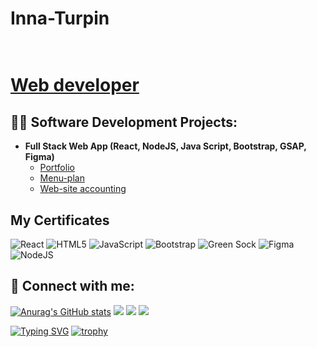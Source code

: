 # Inna-Turpin
<h1><br/><a href="https://github.com/innainna0">Web developer</a> <a href="https://www.linkedin.com/"></a> </h1>

<h2>👨‍💻 Software Development Projects:</h2>


- <b>Full Stack Web App (React, NodeJS, Java Script, Bootstrap, GSAP, Figma)</b>
  - [Portfolio](https://github.com/innainna0/portfolio) <b><i></b></i>
  - [Menu-plan](https://github.com/innainna0/menu-plan)<b><i></b></i>  
  - [Web-site accounting ](https://github.com/innainna0/accounting)<b><i></b></i>


<h2>My Certificates</h2>


![React](https://img.shields.io/badge/react-%2320232a.svg?style=for-the-badge&logo=react&logoColor=%2361DAFB)
![HTML5](https://img.shields.io/badge/html5-%23E34F26.svg?style=for-the-badge&logo=html5&logoColor=white)
![JavaScript](https://img.shields.io/badge/javascript-%23323330.svg?style=for-the-badge&logo=javascript&logoColor=%23F7DF1E)
![Bootstrap](https://img.shields.io/badge/bootstrap-%238511FA.svg?style=for-the-badge&logo=bootstrap&logoColor=white)
![Green Sock](https://img.shields.io/badge/green%20sock-88CE02?style=for-the-badge&logo=greensock&logoColor=white)
![Figma](https://img.shields.io/badge/figma-%23F24E1E.svg?style=for-the-badge&logo=figma&logoColor=white)
![NodeJS](https://img.shields.io/badge/node.js-6DA55F?style=for-the-badge&logo=node.js&logoColor=white)

<h2> 🤳 Connect with me:</h2>

[![Anurag's GitHub stats](https://github-readme-stats.vercel.app/api?username=innainna0)](https://github.com/anuraghazra/github-readme-stats)
![](https://github-profile-summary-cards.vercel.app/api/cards/profile-details?username=innainna0&theme=solarized_dark)
![](https://github-profile-summary-cards.vercel.app/api/cards/stats?username=innainna0&theme=solarized_dark)
![](https://github-profile-summary-cards.vercel.app/api/cards/repos-per-language?username=innainna0&theme=solarized_dark)

[![Typing SVG](https://readme-typing-svg.herokuapp.com?color=%2336BCF7&lines=Cerrently+I+am+computer+sience+student)](https://git.io/typing-svg)
[![trophy](https://github-profile-trophy.vercel.app/?username=innainna0)](https://github.com/ryo-ma/github-profile-trophy)


